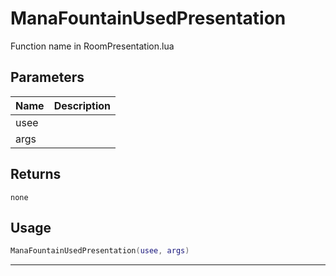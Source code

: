 # ManaFountainUsedPresentation

Function name in RoomPresentation.lua

## Parameters

| Name | Description |
| ---- | ----------- |
| usee |             |
| args |             |

## Returns

`none`

## Usage

```lua
ManaFountainUsedPresentation(usee, args)
```

---
